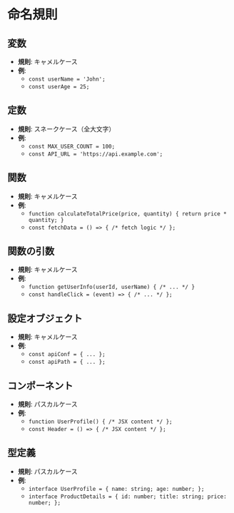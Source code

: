 # 命名規則

## 変数

- **規則**: キャメルケース
- **例**:
  - `const userName = 'John';`
  - `const userAge = 25;`

## 定数

- **規則**: スネークケース（全大文字）
- **例**:
  - `const MAX_USER_COUNT = 100;`
  - `const API_URL = 'https://api.example.com';`

## 関数

- **規則**: キャメルケース
- **例**:
  - `function calculateTotalPrice(price, quantity) { return price * quantity; }`
  - `const fetchData = () => { /* fetch logic */ };`

## 関数の引数

- **規則**: キャメルケース
- **例**:
  - `function getUserInfo(userId, userName) { /* ... */ }`
  - `const handleClick = (event) => { /* ... */ };`

## 設定オブジェクト

- **規則**: キャメルケース
- **例**:
  - `const apiConf = { ... };`
  - `const apiPath = { ... };`

## コンポーネント

- **規則**: パスカルケース
- **例**:
  - `function UserProfile() { /* JSX content */ };`
  - `const Header = () => { /* JSX content */ };`

## 型定義

- **規則**: パスカルケース
- **例**:
  - `interface UserProfile = { name: string; age: number; };`
  - `interface ProductDetails = { id: number; title: string; price: number; };`
